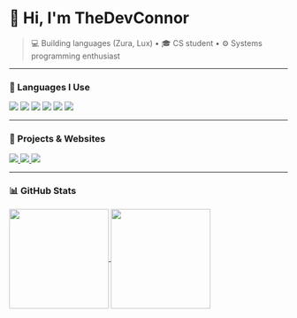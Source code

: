 # 👋 Hi, I'm TheDevConnor

> 💻 Building languages (Zura, Lux) • 🎓 CS student • ⚙️ Systems programming enthusiast

---

### 🧠 Languages I Use

<p>
  <img src="https://img.shields.io/badge/C-00599C?style=flat&logo=c&logoColor=white" />
  <img src="https://img.shields.io/badge/C++-00599C?style=flat&logo=c%2B%2B&logoColor=white" />
  <img src="https://img.shields.io/badge/Python-3776AB?style=flat&logo=python&logoColor=white" />
  <img src="https://img.shields.io/badge/HTML5-E34F26?style=flat&logo=html5&logoColor=white" />
  <img src="https://img.shields.io/badge/CSS3-1572B6?style=flat&logo=css3&logoColor=white" />
  <img src="https://img.shields.io/badge/Zig-F7A41D?style=flat&logo=zig&logoColor=black" />
</p>

---

### 🔗 Projects & Websites

<p>
  <a href="https://thedevconnor.github.io/Zura-Website/">
    <img src="https://img.shields.io/badge/Zura%20Lang-Visit-blue?style=for-the-badge&logo=codeforces&logoColor=white" />
  </a>
  <a href="https://thedevconnor.github.io/TerminalWebsite/">
    <img src="https://img.shields.io/badge/Terminal%20Website-Visit-black?style=for-the-badge&logo=gnubash&logoColor=white" />
  </a>
  <a href="https://www.connorharris.dev/">
    <img src="https://img.shields.io/badge/ConnorHarris.dev-Visit-purple?style=for-the-badge&logo=firefoxbrowser&logoColor=white" />
  </a>
</p>

---

### 📊 GitHub Stats

<a href="https://github.com/anuraghazra/github-readme-stats">
  <img height=180 align="center" src="https://github-readme-stats.vercel.app/api?username=TheDevConnor&show_icons=true&theme=onedark" />
</a>
<a href="https://github.com/anuraghazra/github-readme-stats">
  <img height=180 align="center" src="https://github-readme-stats.vercel.app/api/top-langs?username=TheDevConnor&layout=compact&langs_count=8&card_width=320&theme=onedark" />
</a>

